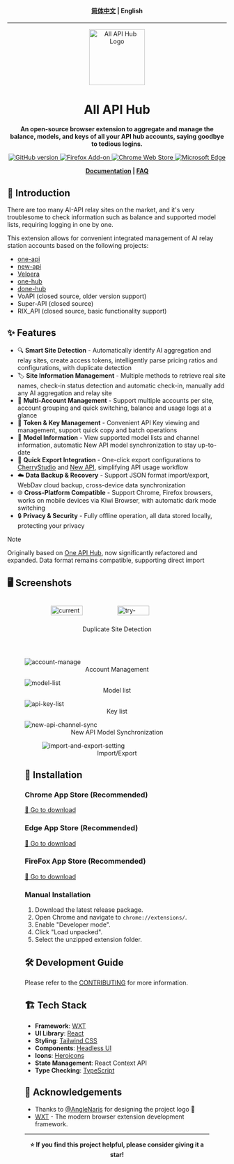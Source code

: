 <h4 align="center">
<a href="./README.md">简体中文</a> | English
</h4>

<hr/>

<div align="center">
  <img src="assets/icon.png" alt="All API Hub Logo" width="128" height="128">

# All API Hub

**An open-source browser extension to aggregate and manage the balance, models, and keys of all your API hub accounts, saying goodbye to tedious logins.**

<p align="center">
<a href="https://github.com/qixing-jk/all-api-hub/releases">
  <img alt="GitHub version" src="https://img.shields.io/github/v/release/qixing-jk/all-api-hub?label=GitHub&logo=github&style=flat">
</a>
<a href="https://addons.mozilla.org/firefox/addon/{bc73541a-133d-4b50-b261-36ea20df0d24}">
  <img alt="Firefox Add-on" src="https://img.shields.io/amo/v/{bc73541a-133d-4b50-b261-36ea20df0d24}?label=Firefox&logo=firefoxbrowser&style=flat">
</a>
<a href="https://chromewebstore.google.com/detail/lapnciffpekdengooeolaienkeoilfeo">
  <img alt="Chrome Web Store" src="https://img.shields.io/chrome-web-store/v/lapnciffpekdengooeolaienkeoilfeo?label=Chrome&logo=googlechrome&style=flat">
</a>
<a href="https://microsoftedge.microsoft.com/addons/detail/pcokpjaffghgipcgjhapgdpeddlhblaa">
  <img alt="Microsoft Edge" src="https://img.shields.io/badge/dynamic/json?label=Edge&prefix=v&query=%24.version&url=https%3A%2F%2Fmicrosoftedge.microsoft.com%2Faddons%2Fgetproductdetailsbycrxid%2Fpcokpjaffghgipcgjhapgdpeddlhblaa&logo=microsoftedge&style=flat">
</a>
</p>

**[Documentation](https://qixing-jk.github.io/all-api-hub/en) | [FAQ](https://qixing-jk.github.io/all-api-hub/en/faq.html)**

</div>

## 📖 Introduction

There are too many AI-API relay sites on the market, and it's very troublesome to check information such as balance and supported model lists, requiring logging in one by one.

This extension allows for convenient integrated management of AI relay station accounts based on the following projects:

- [one-api](https://github.com/songquanpeng/one-api)
- [new-api](https://github.com/QuantumNous/new-api)
- [Veloera](https://github.com/Veloera/Veloera)
- [one-hub](https://github.com/MartialBE/one-hub)
- [done-hub](https://github.com/deanxv/done-hub)
- VoAPI (closed source, older version support)
- Super-API (closed source)
- RIX_API (closed source, basic functionality support)

## ✨ Features

- 🔍 **Smart Site Detection** - Automatically identify AI aggregation and relay sites, create access tokens, intelligently parse pricing ratios and configurations, with duplicate detection
- 🏷️ **Site Information Management** - Multiple methods to retrieve real site names, check-in status detection and automatic check-in, manually add any AI aggregation and relay site
- 👥 **Multi-Account Management** - Support multiple accounts per site, account grouping and quick switching, balance and usage logs at a glance
- 🔑 **Token & Key Management** - Convenient API Key viewing and management, support quick copy and batch operations
- 🤖 **Model Information** - View supported model lists and channel information, automatic New API model synchronization to stay up-to-date
- 🚀 **Quick Export Integration** - One-click export configurations to [CherryStudio](https://github.com/CherryHQ/cherry-studio) and [New API](https://github.com/QuantumNous/new-api), simplifying API usage workflow
- ☁️ **Data Backup & Recovery** - Support JSON format import/export, WebDav cloud backup, cross-device data synchronization
- 🌐 **Cross-Platform Compatible** - Support Chrome, Firefox browsers, works on mobile devices via Kiwi Browser, with automatic dark mode switching
- 🔒 **Privacy & Security** - Fully offline operation, all data stored locally, protecting your privacy

> [!NOTE]
> Originally based on [One API Hub](https://github.com/fxaxg/one-api-hub), now significantly refactored and expanded. Data format remains compatible, supporting direct import

## 🖥️ Screenshots

<div style="display: flex; justify-content: center; gap: 20px; box-sizing: border-box; flex-wrap: wrap;">
  <figure>
    <img src="docs/docs/static/image/en/current-site-check.png" alt="current-site-check" style="width:49%;height:auto;">
    <img src="docs/docs/static/image/en/try-add-existing-site.png" alt="try-add-existing-site" style="width:49%;height:auto;">
    <figcaption style="text-align:center;">Duplicate Site Detection</figcaption>
  </figure>
</div>
<figure>
<img src="docs/docs/static/image/en/account-manage.png" alt="account-manage" style="height:auto;">
<figcaption style="text-align:center;">Account Management</figcaption>
</figure>
<figure>
<img src="docs/docs/static/image/en/model-list.png" alt="model-list" style="height:auto;">
<figcaption style="text-align:center;">Model list</figcaption>
</figure>
<figure>
<img src="docs/docs/static/image/en/api-key-list.png" alt="api-key-list" style="height:auto;">
<figcaption style="text-align:center;">Key list</figcaption>
</figure>
<figure>
<img src="docs/docs/static/image/en/new-api-channel-sync.png" alt="new-api-channel-sync" style="height:auto;">
<figcaption style="text-align:center;">New API Model Synchronization</figcaption>
<figure>
<img src="docs/docs/static/image/en/import-and-export-setting.png" alt="import-and-export-setting" style="height:auto;">
<figcaption style="text-align:center;">Import/Export</figcaption>
</figure>

## 🚀 Installation

### Chrome App Store (Recommended)

[🔗 Go to download](https://chromewebstore.google.com/detail/lapnciffpekdengooeolaienkeoilfeo)

### Edge App Store (Recommended)

[🔗 Go to download](https://microsoftedge.microsoft.com/addons/detail/pcokpjaffghgipcgjhapgdpeddlhblaa)

### FireFox App Store (Recommended)
[🔗 Go to download](https://addons.mozilla.org/firefox/addon/%E4%B8%AD%E8%BD%AC%E7%AB%99%E7%AE%A1%E7%90%86%E5%99%A8-all-api-hub/)

### Manual Installation

1. Download the latest release package.
2. Open Chrome and navigate to `chrome://extensions/`.
3. Enable "Developer mode".
4. Click "Load unpacked".
5. Select the unzipped extension folder.

## 🛠️ Development Guide

Please refer to the [CONTRIBUTING](CONTRIBUTING.md) for more information.

## 🏗️ Tech Stack

- **Framework**: [WXT](https://wxt.dev)
- **UI Library**: [React](https://reactjs.org)
- **Styling**: [Tailwind CSS](https://tailwindcss.com)
- **Components**: [Headless UI](https://headlessui.com)
- **Icons**: [Heroicons](https://heroicons.com)
- **State Management**: React Context API
- **Type Checking**: [TypeScript](https://typescriptlang.org)


## 🙏 Acknowledgements

- Thanks to [@AngleNaris](https://github.com/AngleNaris) for designing the project logo 🎨
- [WXT](https://wxt.dev) - The modern browser extension development framework.

---

<div align="center">
  <strong>⭐ If you find this project helpful, please consider giving it a star!</strong>
</div>